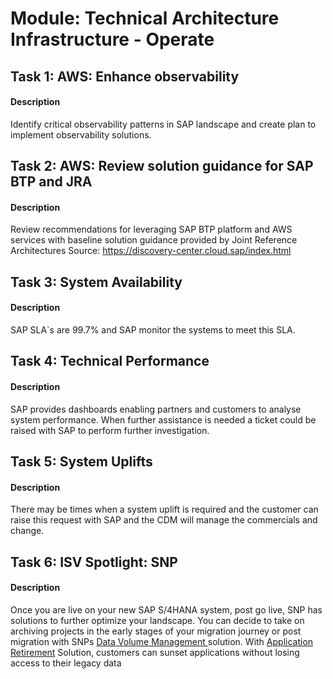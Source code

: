 
# Module: Technical Architecture Infrastructure - Operate
## Task 1: AWS: Enhance observability
#### Description
Identify critical observability patterns in SAP landscape and create plan to implement observability solutions. 

## Task 2: AWS: Review solution guidance for SAP BTP and JRA
#### Description
Review recommendations for leveraging SAP BTP platform and AWS services with baseline solution guidance provided by Joint Reference Architectures Source: https://discovery-center.cloud.sap/index.html

## Task 3: System Availability
#### Description
SAP SLA`s are 99.7% and SAP monitor the systems to meet this SLA.

## Task 4: Technical Performance
#### Description
SAP provides dashboards enabling partners and customers to analyse system performance. When further assistance is needed a ticket could be raised with SAP to perform further investigation.

## Task 5: System Uplifts
#### Description
There may be times when a system uplift is required and the customer can raise this request with SAP and the CDM will manage the commercials and change.

## Task 6: ISV Spotlight: SNP
#### Description
Once you are live on your new SAP S/4HANA system, post go live, SNP has solutions to further optimize your landscape.
You can decide to take on archiving projects in the early stages of your migration journey or post migration with SNPs [Data Volume Management ](https://www.snpgroup.com/en/solutions/data-governance-and-compliance/smart-data-and-document-archiving/)solution. With [Application Retirement](https://www.snpgroup.com/en/solutions/data-governance-and-compliance/application-retirement/) Solution, customers can sunset applications without losing access to their legacy data